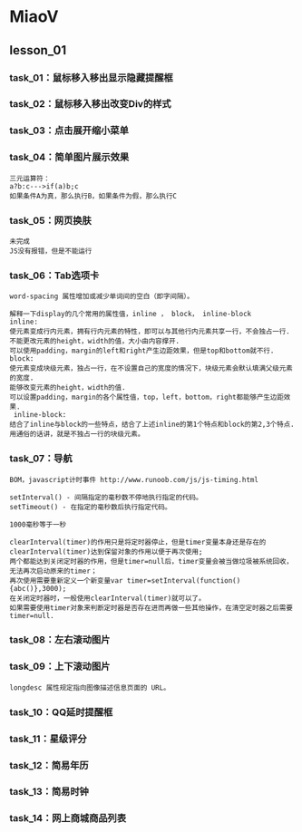 # MiaoV
## lesson_01
### task_01：鼠标移入移出显示隐藏提醒框
### task_02：鼠标移入移出改变Div的样式
### task_03：点击展开缩小菜单
### task_04：简单图片展示效果
    三元运算符：
    a?b:c--->if(a)b;c
    如果条件A为真，那么执行B，如果条件为假，那么执行C
### task_05：网页换肤
    未完成
    JS没有报错，但是不能运行
### task_06：Tab选项卡
    word-spacing 属性增加或减少单词间的空白（即字间隔）。
    
    解释一下display的几个常用的属性值，inline ， block， inline-block
    inline:
    使元素变成行内元素，拥有行内元素的特性，即可以与其他行内元素共享一行，不会独占一行. 
    不能更改元素的height，width的值，大小由内容撑开. 
    可以使用padding，margin的left和right产生边距效果，但是top和bottom就不行.
    block:
    使元素变成块级元素，独占一行，在不设置自己的宽度的情况下，块级元素会默认填满父级元素的宽度. 
    能够改变元素的height，width的值. 
    可以设置padding，margin的各个属性值，top，left，bottom，right都能够产生边距效果.
     inline-block:
    结合了inline与block的一些特点，结合了上述inline的第1个特点和block的第2,3个特点.
    用通俗的话讲，就是不独占一行的块级元素。
### task_07：导航
    BOM，javascript计时事件 http://www.runoob.com/js/js-timing.html
                                                                                                                                                                                                                                                                                                                                                                                                                                                                                                                                                                                                                                                                                                                                                                                                                                                                                                                                                                                                                                                                                                                                                                                                                                                                                                                                                                                                                                                                                                                                                                                                                                                                                                                                                                                                                                                                                                                                                                                                                                                                                                                                                                                                                                                                                                                                                                                                                                                                                                                                                                                                                                                                                                                                                                                                                                                                                                                                                                                                                                                                                                                                                                                                                                                                                                                                                                                                                                                                                                                                                                                                                                                                                                                                                                                                                                                                                                                                                                                                                                                                                                                                                                                                                                                                                                                                                                                                                                                                                                                                                                                                                                                                                                                                                                                                                                                                                                                                                                                                                                                                                                                                                                                                                                                                                                                                                                                                                                                                                                                                                                                                                                                                                                                                                                                                                                                                                                                                                                                                                                                                                                                                                                                                                                                                                                                                                                                                                                                                                                                                                                                          
    setInterval() - 间隔指定的毫秒数不停地执行指定的代码。
    setTimeout() - 在指定的毫秒数后执行指定代码。
    
    1000毫秒等于一秒
    
    clearInterval(timer)的作用只是将定时器停止，但是timer变量本身还是存在的
    clearInterval(timer)达到保留对象的作用以便于再次使用;
    两个都能达到关闭定时器的作用，但是timer=null后，timer变量会被当做垃圾被系统回收，无法再次启动原来的timer；
    再次使用需要重新定义一个新变量var timer=setInterval(function(){abc()},3000);
    在关闭定时器时，一般使用clearInterval(timer)就可以了。
    如果需要使用timer对象来判断定时器是否存在进而再做一些其他操作，在清空定时器之后需要timer=null.
### task_08：左右滚动图片
### task_09：上下滚动图片
    longdesc 属性规定指向图像描述信息页面的 URL。
### task_10：QQ延时提醒框
### task_11：星级评分
### task_12：简易年历
### task_13：简易时钟
### task_14：网上商城商品列表